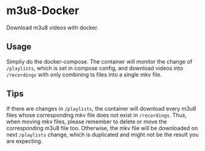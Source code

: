 # m3u8-Docker
Download m3u8 videos with docker.

## Usage
Simpliy do the docker-compose.
The container will monitor the change of `/playlists`, which is set in compose config,  and download videos into `/recordings` with only combining ts files into a single mkv file.

## Tips
If there are changes in `/playlists`, the container will download every m3u8 files whose corresponding mkv file does not exist in `/recordings`.
Thus, when moving mkv files, please remember to delete or move the corresponding m3u8 file too. Otherwise, the mkv file will be downloaded on next `/playlists` change, which is duplicated and might not be the result you are expecting.
